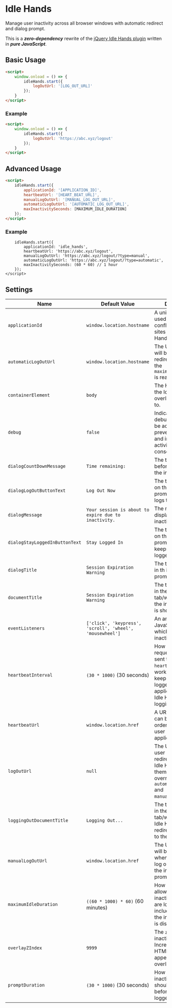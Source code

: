# Idle Hands
Manage user inactivity across all browser windows with automatic redirect and dialog prompt.

This is a _**zero-dependency**_ rewrite of the [jQuery Idle Hands plugin](https://github.com/totallyquiche/jquery-idle-hands) written in _**pure JavaScript**_.

## Basic Usage
```html
<script>
    window.onload = () => {
        idleHands.start({
            logOutUrl: '[LOG_OUT_URL]'
        });
    }
</script>
```

### Example
```html
<script>
    window.onload = () => {
        idleHands.start({
            logOutUrl: 'https://abc.xyz/logout'
        });
    }
</script>
```

## Advanced Usage
```html
<script>
    idleHands.start({
        applicationId: '[APPLICATION_ID]',
        heartbeatUrl: '[HEART_BEAT_URL]',
        manualLogOutUrl: '[MANUAL_LOG_OUT_URL]',
        automaticLogOutUrl: '[AUTOMATIC_LOG_OUT_URL]',
        maxInactivitySeconds: [MAXIMUM_IDLE_DURATION]
    });
</script>
```

### Example
```html<script>
    idleHands.start({
        applicationId: 'idle_hands',
        heartbeatUrl: 'https://abc.xyz/logout',
        manualLogOutUrl: 'https://abc.xyz/logout/?type=manual',
        automaticLogOutUrl: 'https://abc.xyz/logout/?type=automatic',
        maxInactivitySeconds: (60 * 60) // 1 hour
    });
</script>
```

## Settings
|Name|Default Value|Description|
|---|---|--|
|`applicationId`|`window.location.hostname`|A unique identifier used to avoid conflicts with other sites using Idle Hands.|
|`automaticLogOutUrl`|`window.location.hostname`|The URL the user will be automatically redirected to when the `maximumIdleDuration` is reached.|
|`containerElement`|`body`|The HTML element the Idle Hands overlay is attached to.|
|`debug`|`false`|Indicates whether debug mode should be active, preventing redirects and instead logging activity to the console.|
|`dialogCountDownMessage`|`Time remaining: `|The text to display before the timer on the inactivity prompt|
|`dialogLogOutButtonText`|`Log Out Now`|The text to display on the inactivity prompt button that logs the user out.|
|`dialogMessage`|`Your session is about to expire due to inactivity.`|The message to display in the inactivity prompt.|
|`dialogStayLoggedInButtonText`|`Stay Logged In`|The text to display on the inactivity prompt button that keeps the user logged in.|
|`dialogTitle`|`Session Expiration Warning`|The text to display in th inactivity prompt header.|
|`documentTitle`|`Session Expiration Warning`|The text to display in the browser tab/window while the inactivity prompt is showing.|
|`eventListeners`|`['click', 'keypress', 'scroll', 'wheel', 'mousewheel']`|An array of JavaScript events which reset the inactivity timer.|
|`heartbeatInterval`|`(30 * 1000)` (30 seconds)|How often a `GET` request should be sent to the `heartbeatUrl`. This works is intended to keep the user logged into the application, allowing Idle Hands to handle logging out.|
|`heartbeatUrl`|`window.location.href`|A URL a `GET` request can be sent to in order to keep the user logged into the application.|
|`logOutUrl`|`null`|The URL which a user should be redirected to when Idle Hands logs them out. This overrides `automaticLogOutUrl` and `manualLogOutUrl`.|
|`loggingOutDocumentTitle`|`Logging Out...`|The text to display in the browser tab/window while Idle Hands is redirecting the user to the logout URL.|
|`manualLogOutUrl`|`window.location.href`|The URL the user will be redirected to when they click the log out button on the inactivity prompt.|
|`maximumIdleDuration`|`((60 * 1000) * 60)` (60 minutes)|How long a user is allowed to remain inactive before they are logged out. This includes the time the inactivity prompt is displayed.|
|`overlayZIndex`|`9999`|The `z-index` of the inactivity overlay. Increase this if other HTML elements appear on top of the overlay.|
|`promptDuration`|`(30 * 1000)` (30 seconds)|How long the inactivity prompt should be displayed before the user is logged out.|